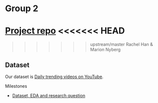 # Group 2
[Project repo](https://github.com/STAT547-UBC-2019-20/group_2.git)
<<<<<<< HEAD
=======

>>>>>>> upstream/master
Rachel Han & Marion Nyberg 

## Dataset
Our dataset is [Daily trending videos on YouTube](https://www.kaggle.com/datasnaek/youtube-new).

Milestones
- [Dataset, EDA and research question](https://hanrach.github.io/group_2/milestone1_547.html)

